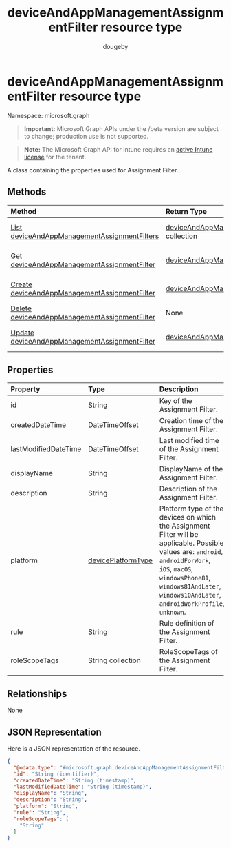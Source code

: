 ﻿---
title: "deviceAndAppManagementAssignmentFilter resource type"
description: "A class containing the properties used for Assignment Filter."
author: "dougeby"
localization_priority: Normal
ms.prod: "intune"
doc_type: resourcePageType
---

# deviceAndAppManagementAssignmentFilter resource type

Namespace: microsoft.graph

> **Important:** Microsoft Graph APIs under the /beta version are subject to change; production use is not supported.

> **Note:** The Microsoft Graph API for Intune requires an [active Intune license](https://go.microsoft.com/fwlink/?linkid=839381) for the tenant.

A class containing the properties used for Assignment Filter.

## Methods

| Method                                                                                                                    | Return Type                                                                                                                  | Description                                                                                                                                                         |
| :------------------------------------------------------------------------------------------------------------------------ | :--------------------------------------------------------------------------------------------------------------------------- | :------------------------------------------------------------------------------------------------------------------------------------------------------------------ |
| [List deviceAndAppManagementAssignmentFilters](../api/intune-policyset-deviceandappmanagementassignmentfilter-list.md)    | [deviceAndAppManagementAssignmentFilter](../resources/intune-policyset-deviceandappmanagementassignmentfilter.md) collection | List properties and relationships of the [deviceAndAppManagementAssignmentFilter](../resources/intune-policyset-deviceandappmanagementassignmentfilter.md) objects. |
| [Get deviceAndAppManagementAssignmentFilter](../api/intune-policyset-deviceandappmanagementassignmentfilter-get.md)       | [deviceAndAppManagementAssignmentFilter](../resources/intune-policyset-deviceandappmanagementassignmentfilter.md)            | Read properties and relationships of the [deviceAndAppManagementAssignmentFilter](../resources/intune-policyset-deviceandappmanagementassignmentfilter.md) object.  |
| [Create deviceAndAppManagementAssignmentFilter](../api/intune-policyset-deviceandappmanagementassignmentfilter-create.md) | [deviceAndAppManagementAssignmentFilter](../resources/intune-policyset-deviceandappmanagementassignmentfilter.md)            | Create a new [deviceAndAppManagementAssignmentFilter](../resources/intune-policyset-deviceandappmanagementassignmentfilter.md) object.                              |
| [Delete deviceAndAppManagementAssignmentFilter](../api/intune-policyset-deviceandappmanagementassignmentfilter-delete.md) | None                                                                                                                         | Deletes a [deviceAndAppManagementAssignmentFilter](../resources/intune-policyset-deviceandappmanagementassignmentfilter.md).                                        |
| [Update deviceAndAppManagementAssignmentFilter](../api/intune-policyset-deviceandappmanagementassignmentfilter-update.md) | [deviceAndAppManagementAssignmentFilter](../resources/intune-policyset-deviceandappmanagementassignmentfilter.md)            | Update the properties of a [deviceAndAppManagementAssignmentFilter](../resources/intune-policyset-deviceandappmanagementassignmentfilter.md) object.                |

## Properties

| Property             | Type                                                                   | Description                                                                                                                                                                                                                                    |
| :------------------- | :--------------------------------------------------------------------- | :--------------------------------------------------------------------------------------------------------------------------------------------------------------------------------------------------------------------------------------------- |
| id                   | String                                                                 | Key of the Assignment Filter.                                                                                                                                                                                                                  |
| createdDateTime      | DateTimeOffset                                                         | Creation time of the Assignment Filter.                                                                                                                                                                                                        |
| lastModifiedDateTime | DateTimeOffset                                                         | Last modified time of the Assignment Filter.                                                                                                                                                                                                   |
| displayName          | String                                                                 | DisplayName of the Assignment Filter.                                                                                                                                                                                                          |
| description          | String                                                                 | Description of the Assignment Filter.                                                                                                                                                                                                          |
| platform             | [devicePlatformType](../resources/intune-shared-deviceplatformtype.md) | Platform type of the devices on which the Assignment Filter will be applicable. Possible values are: `android`, `androidForWork`, `iOS`, `macOS`, `windowsPhone81`, `windows81AndLater`, `windows10AndLater`, `androidWorkProfile`, `unknown`. |
| rule                 | String                                                                 | Rule definition of the Assignment Filter.                                                                                                                                                                                                      |
| roleScopeTags        | String collection                                                      | RoleScopeTags of the Assignment Filter.                                                                                                                                                                                                        |

## Relationships

None

## JSON Representation

Here is a JSON representation of the resource.

<!-- {
  "blockType": "resource",
  "keyProperty": "id",
  "@odata.type": "microsoft.graph.deviceAndAppManagementAssignmentFilter"
}
-->

```json
{
  "@odata.type": "#microsoft.graph.deviceAndAppManagementAssignmentFilter",
  "id": "String (identifier)",
  "createdDateTime": "String (timestamp)",
  "lastModifiedDateTime": "String (timestamp)",
  "displayName": "String",
  "description": "String",
  "platform": "String",
  "rule": "String",
  "roleScopeTags": [
    "String"
  ]
}
```
